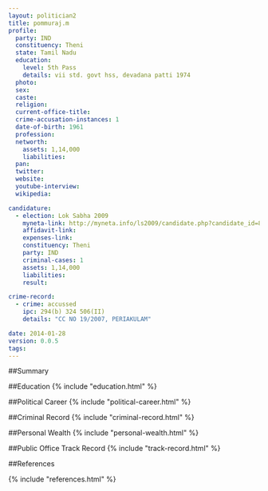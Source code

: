 ```yaml
---
layout: politician2
title: pommuraj.m
profile: 
  party: IND
  constituency: Theni
  state: Tamil Nadu
  education: 
    level: 5th Pass
    details: vii std. govt hss, devadana patti 1974
  photo: 
  sex: 
  caste: 
  religion: 
  current-office-title: 
  crime-accusation-instances: 1
  date-of-birth: 1961
  profession: 
  networth: 
    assets: 1,14,000
    liabilities: 
  pan: 
  twitter: 
  website: 
  youtube-interview: 
  wikipedia: 

candidature: 
  - election: Lok Sabha 2009
    myneta-link: http://myneta.info/ls2009/candidate.php?candidate_id=8604
    affidavit-link: 
    expenses-link: 
    constituency: Theni 
    party: IND
    criminal-cases: 1
    assets: 1,14,000
    liabilities: 
    result:  

crime-record: 
  - crime: accussed
    ipc: 294(b) 324 506(II)
    details: "CC NO 19/2007, PERIAKULAM" 

date: 2014-01-28
version: 0.0.5
tags: 
---
```

##Summary


##Education
{% include "education.html" %}


##Political Career
{% include "political-career.html" %}


##Criminal Record
{% include "criminal-record.html" %}


##Personal Wealth
{% include "personal-wealth.html" %}


##Public Office Track Record
{% include "track-record.html" %}


##References


{% include "references.html" %}
